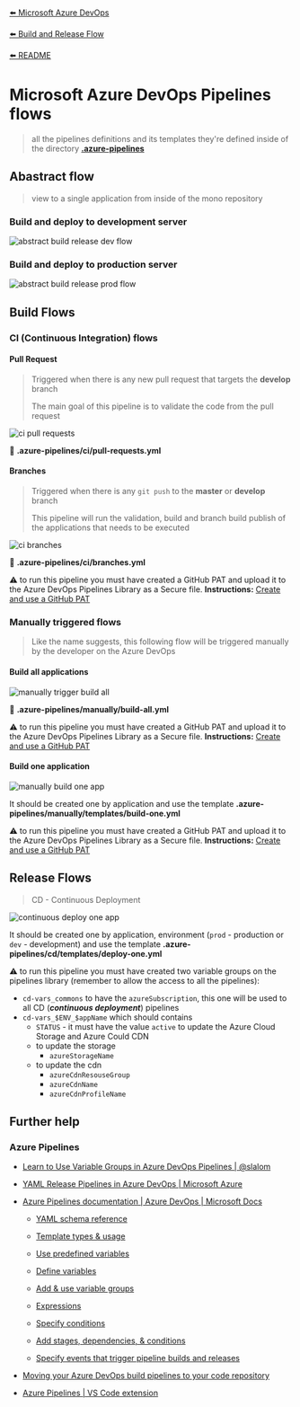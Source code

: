 [⬅️ Microsoft Azure DevOps](azure-devops.md)

[⬅️ Build and Release Flow](README.md)

[⬅️ README](../../README.md)

# Microsoft Azure DevOps Pipelines flows

> all the pipelines definitions and its templates they're defined inside of the directory **[.azure-pipelines](../../.azure-pipelines)**

## Abastract flow

> view to a single application from inside of the mono repository

### Build and deploy to development server

![abstract build release dev flow](assets/abstract_build-cd_dev_flow.png)

### Build and deploy to production server

![abstract build release prod flow](assets/abstract_build-cd_prod_flow.png)

## Build Flows

### CI (Continuous Integration) flows

#### Pull Request

> Triggered when there is any new pull request that targets the **develop** branch
>
> The main goal of this pipeline is to validate the code from the pull request

![ci pull requests](assets/ci_pull-requests.png)

📝 **.azure-pipelines/ci/pull-requests.yml**

#### Branches

> Triggered when there is any `git push` to the **master** or **develop** branch
>
> This pipeline will run the validation, build and branch build publish of the applications that needs to be executed

![ci branches](assets/ci_branches.png)

📝 **.azure-pipelines/ci/branches.yml**

⚠️ to run this pipeline you must have created a GitHub PAT and upload it to the Azure DevOps Pipelines Library as a Secure file. **Instructions:** [Create and use a GitHub PAT](github-pat.md)

### Manually triggered flows

> Like the name suggests, this following flow will be triggered manually by the developer on the Azure DevOps

#### Build all applications

![manually trigger build all](assets/manually_build_all.png)

📝 **.azure-pipelines/manually/build-all.yml**

⚠️ to run this pipeline you must have created a GitHub PAT and upload it to the Azure DevOps Pipelines Library as a Secure file. **Instructions:** [Create and use a GitHub PAT](github-pat.md)

#### Build one application

![manually build one app](assets/manually_build_one.png)

It should be created one by application and use the template **.azure-pipelines/manually/templates/build-one.yml**

⚠️ to run this pipeline you must have created a GitHub PAT and upload it to the Azure DevOps Pipelines Library as a Secure file. **Instructions:** [Create and use a GitHub PAT](github-pat.md)

## Release Flows

> CD - Continuous Deployment

![continuous deploy one app](assets/cd_app.png)

It should be created one by application, environment (`prod` - production or `dev` - development) and use the template **.azure-pipelines/cd/templates/deploy-one.yml**

⚠️ to run this pipeline you must have created two variable groups on the pipelines library (remember to allow the access to all the pipelines):

- `cd-vars_commons` to have the `azureSubscription`, this one will be used to all CD (**_continuous deployment_**) pipelines
- `cd-vars_$ENV_$appName` which should contains
  - `STATUS` - it must have the value `active` to update the Azure Cloud Storage and Azure Could CDN
  - to update the storage
    - `azureStorageName`
  - to update the cdn
    - `azureCdnResouseGroup`
    - `azureCdnName`
    - `azureCdnProfileName`

## Further help

### Azure Pipelines

- [Learn to Use Variable Groups in Azure DevOps Pipelines | @slalom](https://medium.com/slalom-technology/learn-to-use-variable-groups-in-azure-devops-pipelines-203a485b4731)

- [YAML Release Pipelines in Azure DevOps | Microsoft Azure](https://azure.microsoft.com/en-us/resources/videos/build-2019-yaml-release-pipelines-in-azure-devops/)

- [Azure Pipelines documentation | Azure DevOps | Microsoft Docs](https://docs.microsoft.com/en-us/azure/devops/pipelines/?view=azure-devops)

  - [YAML schema reference](https://docs.microsoft.com/en-us/azure/devops/pipelines/yaml-schema?view=azure-devops&tabs=schema%2Cparameter-schema)

  - [Template types & usage](https://docs.microsoft.com/en-us/azure/devops/pipelines/process/templates?view=azure-devops)

  - [Use predefined variables](https://docs.microsoft.com/en-us/azure/devops/pipelines/build/variables?view=azure-devops&tabs=yaml)

  - [Define variables](https://docs.microsoft.com/en-us/azure/devops/pipelines/process/variables?view=azure-devops&tabs=yaml%2Cbatch)

  - [Add & use variable groups](https://docs.microsoft.com/en-us/azure/devops/pipelines/library/variable-groups?view=azure-devops&tabs=yaml)

  - [Expressions](https://docs.microsoft.com/en-us/azure/devops/pipelines/process/expressions?view=azure-devops)

  - [Specify conditions](https://docs.microsoft.com/en-us/azure/devops/pipelines/process/conditions?view=azure-devops&tabs=yaml)

  - [Add stages, dependencies, & conditions](https://docs.microsoft.com/en-us/azure/devops/pipelines/process/stages?view=azure-devops&tabs=yaml)

  - [Specify events that trigger pipeline builds and releases](https://docs.microsoft.com/en-us/azure/devops/pipelines/build/triggers?view=azure-devops&tabs=yaml)

- [Moving your Azure DevOps build pipelines to your code repository](https://blog.bredvid.no/moving-your-azure-devops-build-pipelines-to-your-code-repository-dff60488c0f9)

- [Azure Pipelines | VS Code extension](https://marketplace.visualstudio.com/items?itemName=ms-azure-devops.azure-pipelines)
